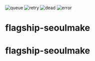 ![queue](https://raw.githubusercontent.com/leeesw/flagship-seoulmake/ops-status/docs/status/badges/queue.svg)
![retry](https://raw.githubusercontent.com/leeesw/flagship-seoulmake/ops-status/docs/status/badges/retry.svg)
![dead](https://raw.githubusercontent.com/leeesw/flagship-seoulmake/ops-status/docs/status/badges/dead.svg)
![error](https://raw.githubusercontent.com/leeesw/flagship-seoulmake/ops-status/docs/status/badges/error.svg)

# flagship-seoulmake
# flagship-seoulmake
